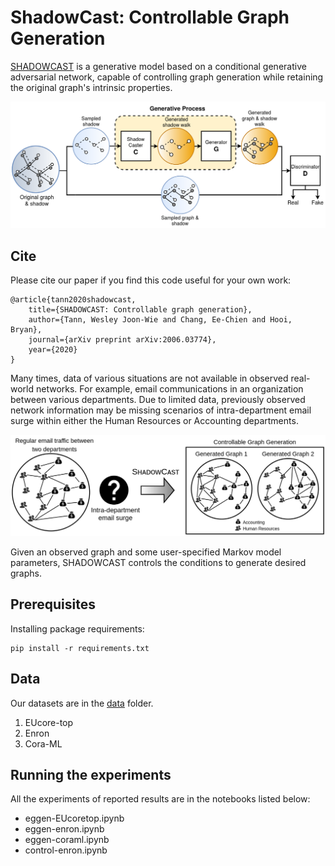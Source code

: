 # ShadowCast: Controllable Graph Generation 

[SHADOWCAST](https://openreview.net/forum?id=tnq_O52RVbR) is a generative model based on a conditional generative adversarial network, capable of controlling graph generation while retaining the original graph's intrinsic properties. 

![shadowcast_architecture](/image/ShadowCast_architecture.png)


## Cite

Please cite our paper if you find this code useful for your own work:

```
@article{tann2020shadowcast,
	title={SHADOWCAST: Controllable graph generation},
	author={Tann, Wesley Joon-Wie and Chang, Ee-Chien and Hooi, Bryan},
	journal={arXiv preprint arXiv:2006.03774},
	year={2020}
}
```

Many times, data of various situations are not available in observed real-world networks. For example, email communications in an organization between various departments. Due to limited data, previously observed network information may be missing scenarios of intra-department email surge within either the Human Resources or Accounting departments. 

![example](/image/Shadowcast_gen-email.png)

Given an observed graph and some user-specified Markov model parameters, SHADOWCAST controls the conditions to generate desired graphs.

## Prerequisites

Installing package requirements:
```
pip install -r requirements.txt
```

## Data

Our datasets are in the [data](/data/) folder.
1. EUcore-top
2. Enron 
3. Cora-ML



## Running the experiments
All the experiments of reported results are in the notebooks listed below:
* eggen-EUcoretop.ipynb
* eggen-enron.ipynb
* eggen-coraml.ipynb
* control-enron.ipynb
